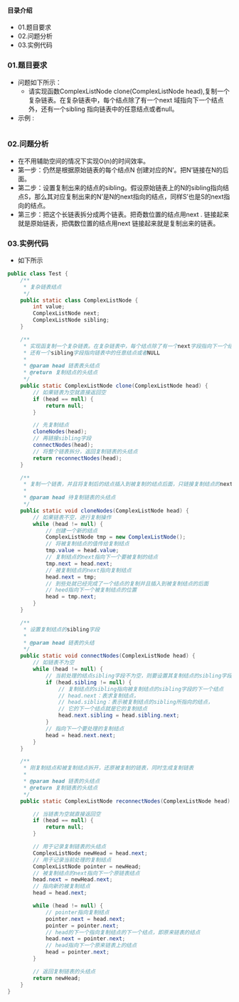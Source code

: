 #### 目录介绍
- 01.题目要求
- 02.问题分析
- 03.实例代码










### 01.题目要求
- 问题如下所示：
    - 请实现函数ComplexListNode clone(ComplexListNode head),复制一个复杂链表。在复杂链表中，每个结点除了有一个next 域指向下一个结点外，还有一个sibling 指向链表中的任意结点或者null。
- 示例 :
    ```

    ```




### 02.问题分析
- 在不用辅助空间的情况下实现O(n)的时间效率。
- 第一步：仍然是根据原始链表的每个结点N 创建对应的N’。把N’链接在N的后面。
- 第二步：设置复制出来的结点的sibling。假设原始链表上的N的sibling指向结点S，那么其对应复制出来的N’是N的next指向的结点，同样S’也是S的next指向的结点。
- 第三步：把这个长链表拆分成两个链表。把奇数位置的结点用next . 链接起来就是原始链表，把偶数位置的结点用next 链接起来就是复制出来的链表。


### 03.实例代码
- 如下所示
```java
public class Test {
    /**
     * 复杂链表结点
     */
    public static class ComplexListNode {
        int value;
        ComplexListNode next;
        ComplexListNode sibling;
    }

    /**
     * 实现函复制一个复杂链表。在复杂链表中，每个结点除了有一个next字段指向下一个结点外，
     * 还有一个sibling字段指向链表中的任意结点或者NULL
     *
     * @param head 链表表头结点
     * @return 复制结点的头结点
     */
    public static ComplexListNode clone(ComplexListNode head) {
        // 如果链表为空就直接返回空
        if (head == null) {
            return null;
        }

        // 先复制结点
        cloneNodes(head);
        // 再链接sibling字段
        connectNodes(head);
        // 将整个链表拆分，返回复制链表的头结点
        return reconnectNodes(head);
    }

    /**
     * 复制一个链表，并且将复制后的结点插入到被复制的结点后面，只链接复制结点的next字段
     *
     * @param head 待复制链表的头结点
     */
    public static void cloneNodes(ComplexListNode head) {
        // 如果链表不空，进行复制操作
        while (head != null) {
            // 创建一个新的结点
            ComplexListNode tmp = new ComplexListNode();
            // 将被复制结点的值传给复制结点
            tmp.value = head.value;
            // 复制结点的next指向下一个要被复制的结点
            tmp.next = head.next;
            // 被复制结点的next指向复制结点
            head.next = tmp;
            // 到些处就已经完成了一个结点的复制并且插入到被复制结点的后面
            // heed指向下一个被复制结点的位置
            head = tmp.next;
        }
    }

    /**
     * 设置复制结点的sibling字段
     *
     * @param head 链表的头结
     */
    public static void connectNodes(ComplexListNode head) {
        // 如链表不为空
        while (head != null) {
            // 当前处理的结点sibling字段不为空，则要设置其复制结点的sibling字段
            if (head.sibling != null) {
                // 复制结点的sibling指向被复制结点的sibling字段的下一个结点
                // head.next：表求复制结点，
                // head.sibling：表示被复制结点的sibling所指向的结点，
                // 它的下一个结点就是它的复制结点
                head.next.sibling = head.sibling.next;
            }
            // 指向下一个要处理的复制结点
            head = head.next.next;
        }
    }

    /**
     * 刚复制结点和被复制结点拆开，还原被复制的链表，同时生成复制链表
     *
     * @param head 链表的头结点
     * @return 复制链表的头结点
     */
    public static ComplexListNode reconnectNodes(ComplexListNode head) {

        // 当链表为空就直接返回空
        if (head == null) {
            return null;
        }

        // 用于记录复制链表的头结点
        ComplexListNode newHead = head.next;
        // 用于记录当前处理的复制结点
        ComplexListNode pointer = newHead;
        // 被复制结点的next指向下一个原链表结点
        head.next = newHead.next;
        // 指向新的被复制结点
        head = head.next;

        while (head != null) {
            // pointer指向复制结点
            pointer.next = head.next;
            pointer = pointer.next;
            // head的下一个指向复制结点的下一个结点，即原来链表的结点
            head.next = pointer.next;
            // head指向下一个原来链表上的结点
            head = pointer.next;
        }

        // 返回复制链表的头结点
        return newHead;
    }
}
```

















